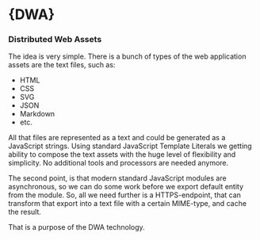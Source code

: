 # {DWA}

### Distributed Web Assets

The idea is very simple. There is a bunch of types of the web application assets are the text files, such as:
- HTML
- CSS
- SVG
- JSON
- Markdown
- etc.

All that files are represented as a text and could be generated as a JavaScript strings. Using standard JavaScript Template Literals we getting ability to compose the text assets with the huge level of flexibility and simplicity. No additional tools and processors are needed anymore.

The second point, is that modern standard JavaScript modules are asynchronous, so we can do some work before we export default entity from the module. So, all we need further is a HTTPS-endpoint, that can transform that export into a text file with a certain MIME-type, and cache the result. 

That is a purpose of the DWA technology. 
